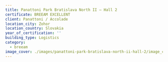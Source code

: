 ```yaml
---
title: Panattoni Park Bratislava North II – Hall 2
certificate: BREEAM EXCELLENT
client: Panattoni / Accolade
location_city: Zohor
location_country: Slovakia
year_of_certification: ''
building_type: Logistics
category:
  - breeam
image_cover: ./images/panattoni-park-bratislava-north-ii-hall-2/image_cover.webp
---
```


